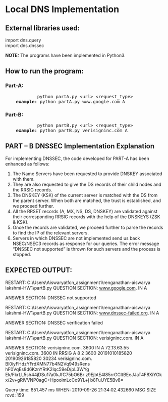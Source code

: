 # Local DNS Implementation

## External libraries used:

import dns.query <br>
import dns.dnssec

**NOTE:** The programs have been implemented in Python3.

## How to run the program:

### Part-A:
<pre>
			python partA.py &lt;url&gt; &lt;request_type&gt;
	<b>example:</b>	python partA.py www.google.com A
</pre>
### Part-B:
<pre>
			python partB.py &lt;url&gt; &lt;request_type&gt;
	<b>example:</b>	python partB.py verisigninc.com A
</pre>

## PART – B DNSSEC Implementation Explanation

For implementing DNSSEC, the code developed for PART-A has been enhanced as follows: <br>
1.	The Name Servers have been requested to provide DNSKEY associated with them.
2.	They are also requested to give the DS records of their child nodes and the RRSIG records.
3.	The DNSKEY (KSK) of the current server is matched with the DS from the parent server. When both are matched, the trust is established, and we proceed further.
4.	All the RRSET records (A, MX, NS, DS, DNSKEY) are validated against their corresponding RRSIG records with the help of the DNSKEYS (ZSK & KSK).
5.	Once the records are validated, we proceed further to parse the records to find the IP of the relevant servers.
6.	Servers in which DNSSEC are not implemented send us back NSEC/NSEC3 records as response for our queries. The error message “DNSSEC not supported” is thrown for such servers and the process is stopped.

## EXPECTED OUTPUT:
>>> 
 RESTART: C:\Users\Aiswarya\fcn_assignment1\renganathan-aiswarya lakshmi-HW1\partB.py 
QUESTION SECTION:
www.google.com. 	 IN A

ANSWER SECTION: 
DNSSEC not supported
>>> 
 RESTART: C:\Users\Aiswarya\fcn_assignment1\renganathan-aiswarya lakshmi-HW1\partB.py 
QUESTION SECTION:
www.dnssec-failed.org. 	 IN A

ANSWER SECTION: 
DNSSEC verification failed
>>> 
 RESTART: C:\Users\Aiswarya\fcn_assignment1\renganathan-aiswarya lakshmi-HW1\partB.py 
QUESTION SECTION:
verisigninc.com. 	 IN A

ANSWER SECTION: 
verisigninc.com. 3600 IN A 72.13.63.55
verisigninc.com. 3600 IN RRSIG A 8 2 3600 20191010185820 20190926185820 30234 verisigninc.com. Bl0iyFHdzYFrdXMN77b4N2Vq949sRens hF0VqEs8d6KznYRtK2lqc59eD/pL3WYg Ek/FkrLL5sh44jDSu17a0kJfC75bO6Br z9EjbtE4I85rrGCItBEeJJaT4F8XiYGk x/2v+gRlVVNP0agC+HpoolmLcCo9YL+j b8FuUYE5Bv8=

Query time: 851.457 ms
WHEN: 2019-09-26 21:34:02.432660
MSG SIZE rcvd: 159
